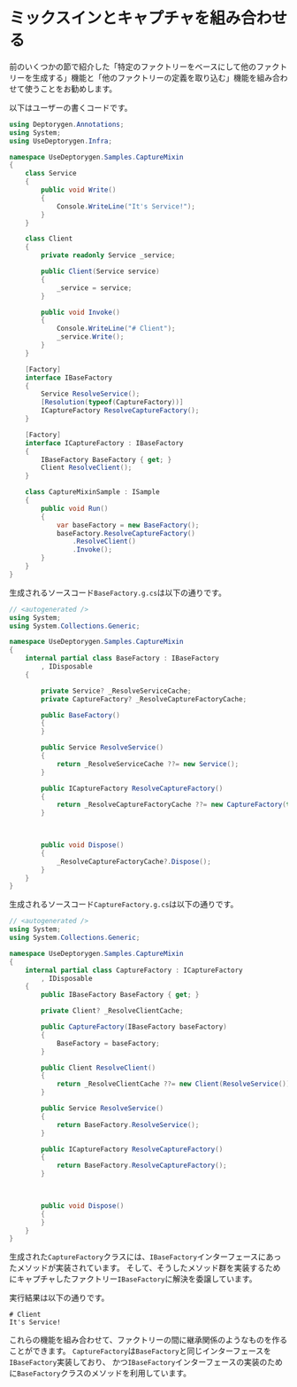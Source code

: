 # ミックスインとキャプチャを組み合わせる

前のいくつかの節で紹介した「特定のファクトリーをベースにして他のファクトリーを生成する」機能と「他のファクトリーの定義を取り込む」機能を組み合わせて使うことをお勧めします。

以下はユーザーの書くコードです。

```csharp
using Deptorygen.Annotations;
using System;
using UseDeptorygen.Infra;

namespace UseDeptorygen.Samples.CaptureMixin
{
	class Service
	{
		public void Write()
		{
			Console.WriteLine("It's Service!");
		}
	}

	class Client
	{
		private readonly Service _service;

		public Client(Service service)
		{
			_service = service;
		}

		public void Invoke()
		{
			Console.WriteLine("# Client");
			_service.Write();
		}
	}

	[Factory]
	interface IBaseFactory
	{
		Service ResolveService();
		[Resolution(typeof(CaptureFactory))]
		ICaptureFactory ResolveCaptureFactory();
	}

	[Factory]
	interface ICaptureFactory : IBaseFactory
	{
		IBaseFactory BaseFactory { get; }
		Client ResolveClient();
	}

	class CaptureMixinSample : ISample
	{
		public void Run()
		{
			var baseFactory = new BaseFactory();
			baseFactory.ResolveCaptureFactory()
				.ResolveClient()
				.Invoke();
		}
	}
}
```

生成されるソースコード`BaseFactory.g.cs`は以下の通りです。

```csharp
// <autogenerated />
using System;
using System.Collections.Generic;

namespace UseDeptorygen.Samples.CaptureMixin
{
    internal partial class BaseFactory : IBaseFactory
        , IDisposable
    {

        private Service? _ResolveServiceCache;
        private CaptureFactory? _ResolveCaptureFactoryCache;

        public BaseFactory()
        {
        }

        public Service ResolveService()
        {
            return _ResolveServiceCache ??= new Service();
        }

        public ICaptureFactory ResolveCaptureFactory()
        {
            return _ResolveCaptureFactoryCache ??= new CaptureFactory(this);
        }


        
        public void Dispose()
        {
            _ResolveCaptureFactoryCache?.Dispose();
        }
    }
}
```

生成されるソースコード`CaptureFactory.g.cs`は以下の通りです。

```csharp
// <autogenerated />
using System;
using System.Collections.Generic;

namespace UseDeptorygen.Samples.CaptureMixin
{
    internal partial class CaptureFactory : ICaptureFactory
        , IDisposable
    {
        public IBaseFactory BaseFactory { get; }

        private Client? _ResolveClientCache;

        public CaptureFactory(IBaseFactory baseFactory)
        {
            BaseFactory = baseFactory;
        }

        public Client ResolveClient()
        {
            return _ResolveClientCache ??= new Client(ResolveService());
        }

        public Service ResolveService()
        {
            return BaseFactory.ResolveService();
        }

        public ICaptureFactory ResolveCaptureFactory()
        {
            return BaseFactory.ResolveCaptureFactory();
        }


        
        public void Dispose()
        {
        }
    }
}
```

生成された`CaptureFactory`クラスには、`IBaseFactory`インターフェースにあったメソッドが実装されています。
そして、そうしたメソッド群を実装するためにキャプチャしたファクトリー`IBaseFactory`に解決を委譲しています。

実行結果は以下の通りです。

```
# Client
It's Service!
```

これらの機能を組み合わせて、ファクトリーの間に継承関係のようなものを作ることができます。
`CaptureFactory`は`BaseFactory`と同じインターフェースを`IBaseFactory`実装しており、
かつ`IBaseFactory`インターフェースの実装のために`BaseFactory`クラスのメソッドを利用しています。
